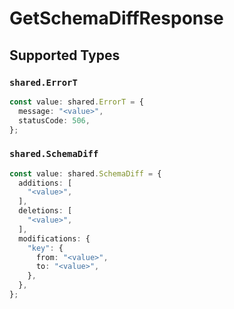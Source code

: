 # GetSchemaDiffResponse


## Supported Types

### `shared.ErrorT`

```typescript
const value: shared.ErrorT = {
  message: "<value>",
  statusCode: 506,
};
```

### `shared.SchemaDiff`

```typescript
const value: shared.SchemaDiff = {
  additions: [
    "<value>",
  ],
  deletions: [
    "<value>",
  ],
  modifications: {
    "key": {
      from: "<value>",
      to: "<value>",
    },
  },
};
```


